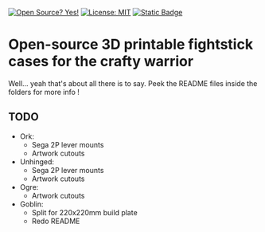 [![Open Source? Yes!](https://badgen.net/badge/Open%20Source%20%3F/Yes%21/blue?icon=github)](https://github.com/Naereen/badges/) [![License: MIT](https://img.shields.io/badge/License-MIT-yellow.svg)](https://opensource.org/licenses/MIT) [![Static Badge](https://img.shields.io/badge/Made_with-Blender-orange)](https://www.blender.org/)

# Open-source 3D printable fightstick cases for the crafty warrior

Well... yeah that's about all there is to say. Peek the README files inside the folders for more info !

## TODO

- Ork:
    - Sega 2P lever mounts
    - Artwork cutouts
- Unhinged:
    - Sega 2P lever mounts
    - Artwork cutouts
- Ogre:
    - Artwork cutouts
- Goblin:
    - Split for 220x220mm build plate
    - Redo README
